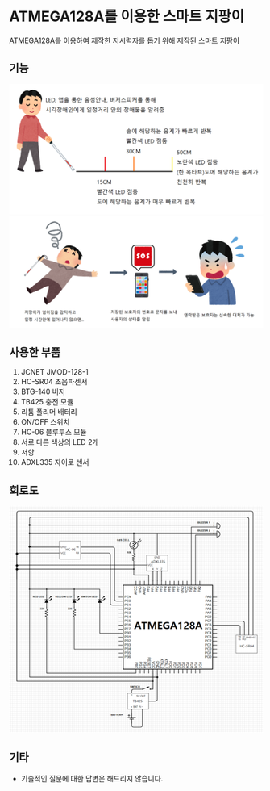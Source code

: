 # ATMEGA128A를 이용한 스마트 지팡이

ATMEGA128A를 이용하여 제작한 저시력자를 돕기 위해 제작된 스마트 지팡이

## 기능

![기능1](https://github.com/jshyun912/ATMEGA128_STICK/blob/main/%EC%A7%80%ED%8C%A1%EC%9D%B41.png)
![기능2](https://github.com/jshyun912/ATMEGA128_STICK/blob/main/%EC%A7%80%ED%8C%A1%EC%9D%B42.png)

## 사용한 부품

1. JCNET JMOD-128-1
2. HC-SR04 초음파센서
3. BTG-140 버저
4. TB425 충전 모듈
5. 리튬 폴리머 배터리
6. ON/OFF 스위치
7. HC-06 블루투스 모듈
8. 서로 다른 색상의 LED 2개
9. 저항
10. ADXL335 자이로 센서

## 회로도

![회로도](https://github.com/jshyun912/ATMEGA128_STICK/blob/main/%ED%9A%8C%EB%A1%9C%EB%8F%84.png)

## 기타
- 기술적인 질문에 대한 답변은 해드리지 않습니다.
